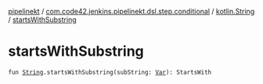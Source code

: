 [pipelinekt](../../index.md) / [com.code42.jenkins.pipelinekt.dsl.step.conditional](../index.md) / [kotlin.String](index.md) / [startsWithSubstring](./starts-with-substring.md)

# startsWithSubstring

`fun `[`String`](https://kotlinlang.org/api/latest/jvm/stdlib/kotlin/-string/index.html)`.startsWithSubstring(subString: `[`Var`](../../com.code42.jenkins.pipelinekt.core.vars/-var/index.md)`): StartsWith`